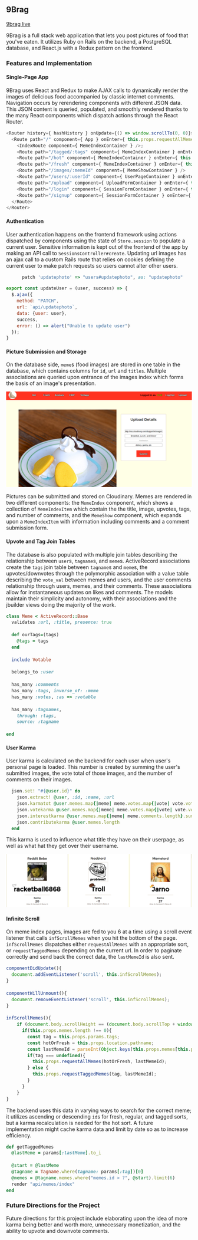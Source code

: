## 9Brag

[9brag live](http://www.9brag.com)

9Brag is a full stack web application that lets you post pictures of food that you've eaten. It utilizes Ruby on Rails on the backend, a PostgreSQL database, and React.js with a Redux pattern on the frontend.

### Features and Implementation

#### Single-Page App

9Brag uses React and Redux to make AJAX calls to dynamically render the images of delicious food accompanied by classic internet comments. Navigation occurs by rerendering components with different JSON data. This JSON content is queried, populated, and smoothly rendered thanks to the many React components which dispatch actions through the React Router.

```javascript
<Router history={ hashHistory } onUpdate={() => window.scrollTo(0, 0)}>
  <Route path="/" component={ App } onEnter={ this.props.requestAllMemes }>
    <IndexRoute component={ MemeIndexContainer } />;
    <Route path="/tagged/:tags" component={ MemeIndexContainer } onEnter={ this.props.requestAllMemes }/>
    <Route path="/hot" component={ MemeIndexContainer } onEnter={ this.props.requestAllMemes }/>
    <Route path="/fresh" component={ MemeIndexContainer } onEnter={ this.props.requestAllMemes }/>
    <Route path="/images/:memeId" component={ MemeShowContainer } />
    <Route path="/users/:userId" component={ UserPageContainer } onEnter={ this._fetchUserData }/>
    <Route path="/upload" component={ UploadFormContainer } onEnter={ this._ensureLoggedIn } />
    <Route path="/login" component={ SessionFormContainer } onEnter={ this._redirectIfLoggedIn } />
    <Route path="/signup" component={ SessionFormContainer } onEnter={ this._redirectIfLoggedIn } />
  </Route>
</Router>
  ```

#### Authentication

User authentication happens on the frontend framework using actions dispatched by components using the state of `Store.session` to populate a current user. Sensitive information is kept out of the frontend of the app by making an API call to `SessionsController#create`. Updating url images has an ajax call to a custom Rails route that relies on cookies defining the current user to make patch requests so users cannot alter other users.

```ruby
      patch 'updatephoto' => "users#updatephoto", as: "updatephoto"
  ```

```javascript
export const updateUser = (user, success) => {
  $.ajax({
    method: "PATCH",
    url: `api/updatephoto`,
    data: {user: user},
    success,
    error: () => alert("Unable to update user")
  });
}
  ```

#### Picture Submission and Storage

On the database side, `meme`s (food images) are stored in one table in the database, which contains columns for `id`, `url` and `titles`. Multiple associations are queried upon entrance of the images index which forms the basis of an image's presentation.

![upload screenshot](./app/assets/images/ss1.png)

Pictures can be submitted and stored on Cloudinary. Memes are rendered in two different components: the `MemeIndex` component, which shows a collection of `MemeIndexItem` which contain the the title, image, upvotes, tags, and number of comments, and the `MemeShow` component, which expands upon a `MemeIndexItem` with information including comments and a comment submission form.

#### Upvote and Tag Join Tables

The database is also populated with multiple join tables describing the relationship between `user`s, `tagname`s, and `meme`s. ActiveRecord associations create the `tags` join table between `tagname`s and `meme`s, the upvotes/downvotes through the polymorphic association with a value table describing the `vote_val` between memes and users, and the user comments relationship through users, memes, and their comments. These associations allow for instantaneous updates on likes and comments. The models maintain their simplicity and autonomy, with their associations and the jbuilder views doing the majority of the work.

```ruby
class Meme < ActiveRecord::Base
  validates :url, :title, presence: true

  def ourTags=(tags)
    @tags = tags
  end

  include Votable

  belongs_to :user

  has_many :comments
  has_many :tags, inverse_of: :meme
  has_many :votes, :as => :votable

  has_many :tagnames,
    through: :tags,
    source: :tagname

end
  ```

#### User Karma

User karma is calculated on the backend for each user when user's personal page is loaded. This number is created by summing the user's submitted images, the vote total of those images, and the number of comments on their images.

```ruby
  json.set! "#{@user.id}" do
    json.extract! @user, :id, :name, :url
    json.karmatot @user.memes.map{|meme| meme.votes.map{|vote| vote.vote_val}.sum}.sum + @user.memes.length + @user.memes.map{|meme| meme.comments.length}.sum
    json.votekarma @user.memes.map{|meme| meme.votes.map{|vote| vote.vote_val}.sum}.sum
    json.interestkarma @user.memes.map{|meme| meme.comments.length}.sum
    json.contributekarma @user.memes.length
  end
```

This karma is used to influence what title they have on their userpage, as well as what hat they get over their username.

![karmas](./app/assets/images/ss2.png)

#### Infinite Scroll

On meme index pages, images are fed to you 6 at a time using a scroll event listener that calls `infScrollMemes` when you hit the bottom of the page. `infScrollMemes` dispatches either `requestAllMemes` with an appropriate sort, or `requestTaggedMemes` depending on the current url. In order to paginate correctly and send back the correct data, the `lastMemeId` is also sent.

```javascript
componentDidUpdate(){
  document.addEventListener('scroll', this.infScrollMemes);
}

componentWillUnmount(){
  document.removeEventListener('scroll', this.infScrollMemes);
}

infScrollMemes(){
    if (document.body.scrollHeight == (document.body.scrollTop + window.innerHeight)) {
      if(this.props.memes.length !== 0){
        const tag = this.props.params.tags;
        const hotOrFresh = this.props.location.pathname;
        const lastMemeId = parseInt(Object.keys(this.props.memes[this.props.memes.length-1])[0]);
        if(tag === undefined){
          this.props.requestAllMemes(hotOrFresh, lastMemeId);
        } else {
          this.props.requestTaggedMemes(tag, lastMemeId);
        }
      }
    }
}
```

The backend uses this data in varying ways to search for the correct meme; it utilizes ascending or descending `id`s for fresh, regular, and tagged sorts, but a karma recalculation is needed for the hot sort. A future implementation might cache karma data and limit by date so as to increase efficiency.

```ruby
def getTaggedMemes
  @lastMeme = params[:lastMeme].to_i

  @start = @lastMeme
  @tagname = Tagname.where(tagname: params[:tag])[0]
  @memes = @tagname.memes.where("memes.id > ?", @start).limit(6)
  render "api/memes/index"
end
```

### Future Directions for the Project

Future directions for this project include elaborating upon the idea of more karma being better and worth more, unnecessary monetization, and the ability to upvote and downvote comments.
